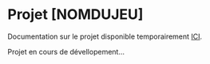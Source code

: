 # Projet [NOMDUJEU]
Documentation sur le projet disponible temporairement [ICI](https://nomdujeu.notion.site/Pr-sentation-du-projet-98066f4299d24b1f85956786f32671b7).

Projet en cours de dévellopement...